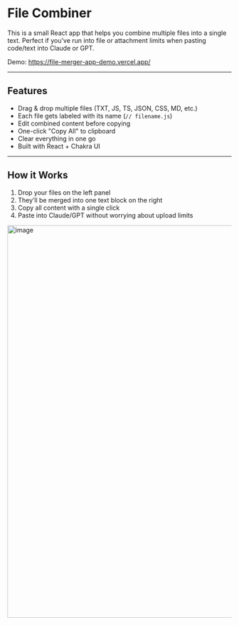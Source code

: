 # File Combiner

This is a small React app that helps you combine multiple files into a single text. Perfect if you’ve run into file or attachment limits when pasting code/text into Claude or GPT.

Demo: https://file-merger-app-demo.vercel.app/

---

## Features

- Drag & drop multiple files (TXT, JS, TS, JSON, CSS, MD, etc.)
- Each file gets labeled with its name (`// filename.js`)
- Edit combined content before copying
- One-click "Copy All" to clipboard
- Clear everything in one go
- Built with React + Chakra UI

---

## How it Works

1. Drop your files on the left panel
2. They’ll be merged into one text block on the right
3. Copy all content with a single click
4. Paste into Claude/GPT without worrying about upload limits


<img width="1907" height="880" alt="image" src="https://github.com/user-attachments/assets/42ccda74-fd06-427c-89d0-aff528b95b90" />
